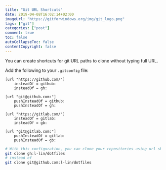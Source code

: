 ```yaml
---
title: "Git URL Shortcuts"
date: 2019-04-08T16:02:14+02:00
imageUrl: "https://gitforwindows.org/img/git_logo.png"
tags: ["git"]
categories: ["post"]
comment: true
toc: false
autoCollapseToc: false
contentCopyright: false
---
```


You can create shortcuts for git URL paths to clone without typing full URL.

<!--more-->

Add the following to your `.gitconfig` file:

```
[url "https://github.com/"]
    insteadOf = github:
    insteadOf = gh:

[url "git@github.com:"]
    pushInsteadOf = github:
    pushInsteadOf = gh:

[url "https://gitlab.com/"]
    insteadOf = gitlab:
    insteadOf = gb:

[url "git@gitlab.com:"]
    pushInsteadOf = gitlab:
    pushInsteadOf = gb:
```

```bash
# With this configuration, you can clone your repositories using url shortcuts
git clone gh:l-lin/dotfiles
# instead of
git clone git@github.com:l-lin/dotfiles
```
